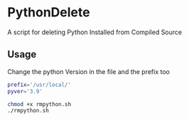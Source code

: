 # PythonDelete
A script for deleting Python Installed from Compiled Source

## Usage
Change the python Version in the file and the prefix too
```bash
prefix='/usr/local/'
pyver='3.9'
```

```bash
chmod +x rmpython.sh
./rmpython.sh
```
